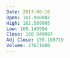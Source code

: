 ```yaml
---
Date: 2017-08-16
Open: 161.940002
High: 162.509995
Low: 160.149994
Close: 160.949997
Adj Close: 159.108719
Volume: 27671600
---
```

